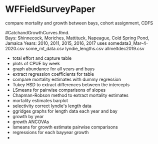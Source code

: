 # WFFieldSurveyPaper
compare mortality and growth between bays, cohort assignment, CDFS

#CatchandGrowthCurves.Rmd.  
Bays: Shinnecock, Moriches, Mattituck, Napeague, Cold Spring Pond, Jamaica
Years: 2010, 2011, 2015, 2016, 2017
uses somedata3_Mar-4-2020.csv 
some_mt_data.csv
lyndie_lengths.csv
allmeltdec2019.csv
- total effort and capture table
- plots of CPUE by week 
- graph abundance for all years and bays
- extract regression coefficients for table
- compare mortality estimates with dummy regression
- Tukey HSD to extract differences between the intercepts
- LSmeans for pairwise comparisons of slopes
- Chapman-Robson method to extract mortality estimates
- mortality estimates barplot
- selectivity correct lyndie's length data
- ggridges graphs for length data each year and bay
- growth by year
- growth ANCOVAs
- lsmeans for growth estimate pairwise comparisons
- regressions for each bayyear growth
- 